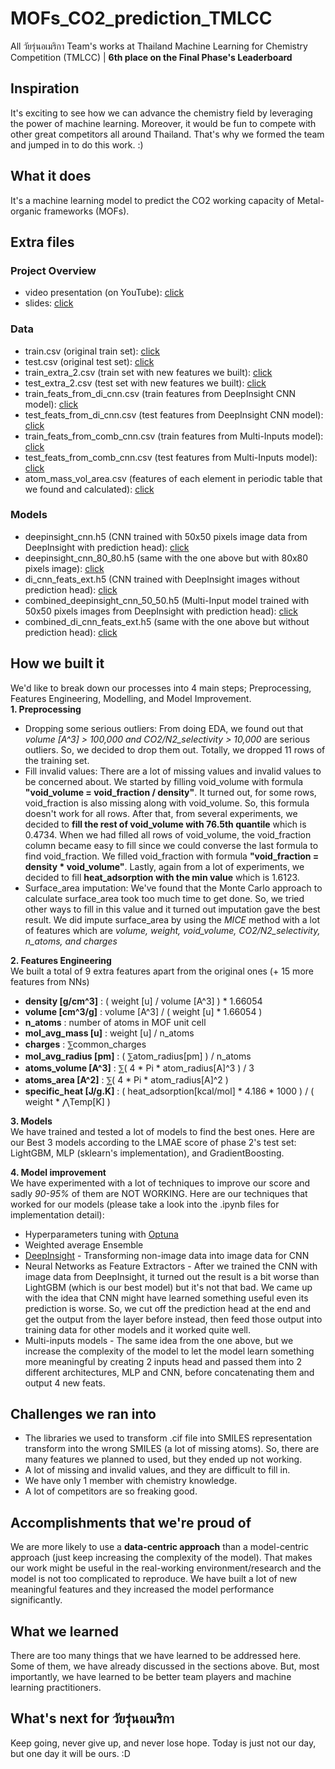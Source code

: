 # MOFs_CO2_prediction_TMLCC
All วัยรุ่นอเมริกา Team's works at Thailand Machine Learning for Chemistry Competition (TMLCC) | **6th place on the Final Phase's Leaderboard**

## Inspiration
It's exciting to see how we can advance the chemistry field by leveraging the power of machine learning. Moreover, it would be fun to compete with other great competitors all around Thailand. That's why we formed the team and jumped in to do this work. :)

## What it does
It's a machine learning model to predict the CO2 working capacity of Metal-organic frameworks (MOFs).

## Extra files
### Project Overview
- video presentation (on YouTube): [click](https://youtu.be/mqwgDQuHht8)
- slides: [click](https://docs.google.com/presentation/d/11X6oWStzOu7CersqKKI_pe7yCVlwMTXZqOHepSVSyXE/edit?usp=sharing)
### Data
- train.csv (original train set): [click](https://drive.google.com/file/d/1gvgQuUTVC53OnSRx_RMZDNJepXAOT__g/view?usp=sharing)
- test.csv (original test set): [click](https://drive.google.com/file/d/1K6g60ZBYkH9sFaolMqyNBFSTYmBJu5M7/view?usp=sharing)
- train_extra_2.csv (train set with new features we built): [click](https://drive.google.com/file/d/1SziYpBODLe-GOQwqfChgRruCfr1ujFsD/view?usp=sharing)
- test_extra_2.csv (test set with new features we built): [click](https://drive.google.com/file/d/178ZbT46iBrCOqwECOKvgTyhNbBY5kEbz/view?usp=sharing)
- train_feats_from_di_cnn.csv (train features from DeepInsight CNN model): [click](https://drive.google.com/file/d/1sfwLlaNMa_sFCdJ0DXJUqMfGPyZ9si4O/view?usp=sharing)
- test_feats_from_di_cnn.csv (test features from DeepInsight CNN model): [click](https://drive.google.com/file/d/1aYdb1Y_eTBc4bxHGqZBERTMlDvxtAdqC/view?usp=sharing)
- train_feats_from_comb_cnn.csv (train features from Multi-Inputs model): [click](https://drive.google.com/file/d/15e3Gt8EMCYXx25ajTApf9rFP1JK_xlxN/view?usp=sharing)
- test_feats_from_comb_cnn.csv (test features from Multi-Inputs model): [click](https://drive.google.com/file/d/1tDtuXVdlh2BH1xWm5jNj4fuy8iKIgjoc/view?usp=sharing)
- atom_mass_vol_area.csv (features of each element in periodic table that we found and calculated): [click](https://drive.google.com/file/d/1hKlkFx0bb_9Px8FqGzKReY1Bi5Y6avzg/view?usp=sharing) 
  
### Models
- deepinsight_cnn.h5 (CNN trained with 50x50 pixels image data from DeepInsight with prediction head): [click](https://drive.google.com/file/d/1B3uzmZKmegsNTSlQNXrFUvTzoe23yHvf/view?usp=sharing)
- deepinsight_cnn_80_80.h5 (same with the one above but with 80x80 pixels image): [click](https://drive.google.com/file/d/16lgSw7Sq4ijJNZ8ASEJrZ4D6a36exxIT/view?usp=sharing)
- di_cnn_feats_ext.h5 (CNN trained with DeepInsight images without prediction head): [click](https://drive.google.com/file/d/1Wggs3sdZdf-AFT7TOShO4RRssDRUeduh/view?usp=sharing)
- combined_deepinsight_cnn_50_50.h5 (Multi-Input model trained with 50x50 pixels images from DeepInsight with prediction head): [click](https://drive.google.com/file/d/1pPO0oEvFNLi3Luvf6xeN5VUB07wtOoQ-/view?usp=sharing)
- combined_di_cnn_feats_ext.h5 (same with the one above but without prediction head): [click](https://drive.google.com/file/d/1RHydzkh1cXxLZqaNADUxajOCNYj5c3Fe/view?usp=sharing)

## How we built it
We'd like to break down our processes into 4 main steps; Preprocessing, Features Engineering, Modelling, and Model Improvement.  
**1. Preprocessing**
- Dropping some serious outliers: From doing EDA, we found out that _volume [A^3] > 100,000 and CO2/N2_selectivity > 10,000_ are serious outliers. So, we decided to drop them out. Totally, we dropped 11 rows of the training set.
- Fill invalid values: There are a lot of missing values and invalid values to be concerned about. We started by filling void_volume with formula **"void_volume = void_fraction / density"**. It turned out, for some rows, void_fraction is also missing along with void_volume. So, this formula doesn't work for all rows. After that, from several experiments, we decided to **fill the rest of void_volume with 76.5th quantile** which is 0.4734. When we had filled all rows of void_volume, the void_fraction column became easy to fill since we could converse the last formula to find void_fraction. We filled void_fraction with formula **"void_fraction = density * void_volume"**. Lastly, again from a lot of experiments, we decided to fill **heat_adsorption with the min value** which is 1.6123.
- Surface_area imputation: We've found that the Monte Carlo approach to calculate surface_area took too much time to get done. So, we tried other ways to fill in this value and it turned out imputation gave the best result. We did impute surface_area by using the _MICE_ method with a lot of features which are _volume, weight, void_volume, CO2/N2_selectivity, n_atoms, and charges_

**2. Features Engineering**  
We built a total of 9 extra features apart from the original ones (+ 15 more features from NNs)
- **density [g/cm^3]** : ( weight [u] / volume [A^3] ) * 1.66054
- **volume [cm^3/g]** : volume [A^3] / ( weight [u] * 1.66054 )
- **n_atoms** : number of atoms in MOF unit cell
- **mol_avg_mass [u]** : weight [u] / n_atoms
- **charges** : ⅀common_charges
- **mol_avg_radius [pm]** : ( ⅀atom_radius[pm] ) / n_atoms
- **atoms_volume [A^3]** : ⅀( 4 * Pi * atom_radius[A]^3 ) / 3
- **atoms_area [A^2]** : ⅀( 4 * Pi * atom_radius[A]^2 )
- **specific_heat [J/g.K]** : ( heat_adsorption[kcal/mol] * 4.186 * 1000 ) / ( weight * ⋀Temp[K] )

**3. Models**  
We have trained and tested a lot of models to find the best ones. Here are our Best 3 models according to the LMAE score of phase 2's test set: LightGBM, MLP (sklearn's implementation), and GradientBoosting.

**4. Model improvement**  
We have experimented with a lot of techniques to improve our score and sadly _90-95%_ of them are NOT WORKING. Here are our techniques that worked for our models (please take a look into the .ipynb files for implementation detail):
- Hyperparameters tuning with [Optuna](https://optuna.org/)
- Weighted average Ensemble
- [DeepInsight](https://www.nature.com/articles/s41598-019-47765-6) - Transforming non-image data into image data for CNN
- Neural Networks as Feature Extractors - After we trained the CNN with image data from DeepInsight, it turned out the result is a bit worse than LightGBM (which is our best model) but it's not that bad. We came up with the idea that CNN might have learned something useful even its prediction is worse. So, we cut off the prediction head at the end and get the output from the layer before instead, then feed those output into training data for other models and it worked quite well.
- Multi-inputs models - The same idea from the one above, but we increase the complexity of the model to let the model learn something more meaningful by creating 2 inputs head and passed them into 2 different architectures, MLP and CNN, before concatenating them and output 4 new feats.

## Challenges we ran into
- The libraries we used to transform .cif file into SMILES representation transform into the wrong SMILES (a lot of missing atoms). So, there are many features we planned to used, but they ended up not working.
- A lot of missing and invalid values, and they are difficult to fill in.
- We have only 1 member with chemistry knowledge.
- A lot of competitors are so freaking good. 

## Accomplishments that we're proud of
We are more likely to use a **data-centric approach** than a model-centric approach (just keep increasing the complexity of the model). That makes our work might be useful in the real-working environment/research and the model is not too complicated to reproduce. We have built a lot of new meaningful features and they increased the model performance significantly.

## What we learned
There are too many things that we have learned to be addressed here. Some of them, we have already discussed in the sections above. But, most importantly, we have learned to be better team players and machine learning practitioners.

## What's next for วัยรุ่นอเมริกา
Keep going, never give up, and never lose hope. Today is just not our day, but one day it will be ours. :D

